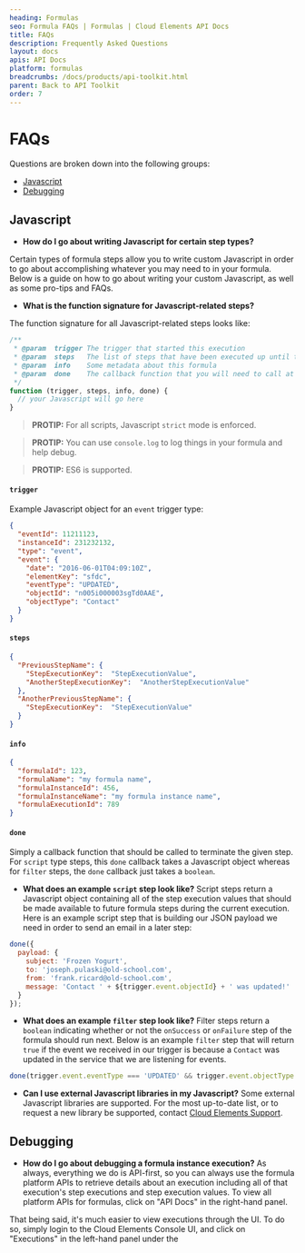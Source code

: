 ```yaml
---
heading: Formulas
seo: Formula FAQs | Formulas | Cloud Elements API Docs
title: FAQs
description: Frequently Asked Questions
layout: docs
apis: API Docs
platform: formulas
breadcrumbs: /docs/products/api-toolkit.html
parent: Back to API Toolkit
order: 7
---
```


# FAQs
Questions are broken down into the following groups:

* [Javascript](#javascript)
* [Debugging](#debugging)

## Javascript

* **How do I go about writing Javascript for certain step types?**

Certain types of formula steps allow you to write custom Javascript in order to go about accomplishing whatever you may need to in your formula.  Below is a guide on how to go about writing your custom Javascript, as well as some pro-tips and FAQs.

* **What is the function signature for Javascript-related steps?**

The function signature for all Javascript-related steps looks like:

```javascript
/**
 * @param  trigger The trigger that started this execution
 * @param  steps   The list of steps that have been executed up until this point for this execution
 * @param  info    Some metadata about this formula
 * @param  done    The callback function that you will need to call at the end of your script step
 */
function (trigger, steps, info, done) {
  // your Javascript will go here
}
```

> __PROTIP:__ For all scripts, Javascript `strict` mode is enforced.

> __PROTIP:__ You can use `console.log` to log things in your formula and help debug.

> __PROTIP:__ ES6 is supported.

#### `trigger`

Example Javascript object for an `event` trigger type:

```json
{
  "eventId": 11211123,
  "instanceId": 231232132,
  "type": "event",
  "event": {
    "date": "2016-06-01T04:09:10Z",
    "elementKey": "sfdc",
    "eventType": "UPDATED",
    "objectId": "n005i000003sgTd0AAE",
    "objectType": "Contact"
  }
}
```

#### `steps`

```json
{
  "PreviousStepName": {
    "StepExecutionKey":  "StepExecutionValue",
    "AnotherStepExecutionKey":  "AnotherStepExecutionValue"
  },
  "AnotherPreviousStepName": {
    "StepExecutionKey":  "StepExecutionValue"
  }
}
```

#### `info`

```json
{
  "formulaId": 123,
  "formulaName": "my formula name",
  "formulaInstanceId": 456,
  "formulaInstanceName": "my formula instance name",
  "formulaExecutionId": 789
}
```

#### `done`

Simply a callback function that should be called to terminate the given step.  For `script` type steps, this `done` callback takes a Javascript object whereas for `filter` steps, the `done` callback just takes a `boolean`.

* **What does an example `script` step look like?**
Script steps return a Javascript object containing all of the step execution values that should be made available to future formula steps during the current execution.  Here is an example script step that is building our JSON payload we need in order to send an email in a later step:

```javascript
done({
  payload: {
    subject: 'Frozen Yogurt',
    to: 'joseph.pulaski@old-school.com',
    from: 'frank.ricard@old-school.com',
    message: 'Contact ' + ${trigger.event.objectId} + ' was updated!'
  }
});
```

* **What does an example `filter` step look like?**
Filter steps return a `boolean` indicating whether or not the `onSuccess` or `onFailure` step of the formula should run next.  Below is an example `filter` step that will return `true` if the event we received in our trigger is because a `Contact` was updated in the service that we are listening for events.

```javascript
done(trigger.event.eventType === 'UPDATED' && trigger.event.objectType === 'Contact');
```

* **Can I use external Javascript libraries in my Javascript?**
Some external Javascript libraries are supported.  For the most up-to-date list, or to request a new library be supported, contact [Cloud Elements Support](mailto:support@cloud-elements.com).

## Debugging
* **How do I go about debugging a formula instance execution?**
As always, everything we do is API-first, so you can always use the formula platform APIs to retrieve details about an execution including all of that execution's step executions and step execution values.  To view all platform APIs for formulas, click on "API Docs" in the right-hand panel.

That being said, it's much easier to view executions through the UI.  To do so, simply login to the Cloud Elements Console UI, and click on "Executions" in the left-hand panel under the
